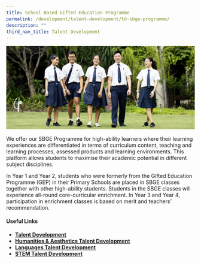 ```yaml
---
title: School Based Gifted Education Programme
permalink: /development/talent-development/td-sbge-programme/
description: ""
third_nav_title: Talent Development
---
```

![](/images/Talent-Development-Programme-Main.jpg)

We offer our SBGE Programme for high-ability learners where their learning experiences are differentiated in terms of curriculum content, teaching and learning processes, assessed products and learning environments. This platform allows students to maximise their academic potential in different subject disciplines.
    
 In Year 1 and Year 2, students who were formerly from the Gifted Education Programme (GEP) in their Primary Schools are placed in SBGE classes together with other high-ability students. Students in the SBGE classes will experience all-round core-curricular enrichment. In Year 3 and Year 4, participation in enrichment classes is based on merit and teachers’ recommendation.
    
#### **Useful Links**
    
   *   [**Talent Development**](/development/talent-development/)
   *   **[Humanities & Aesthetics Talent Development](/development/talent-development/td-humanities-aesthetics-talent-development/)**
   *   **[Languages Talent Development](/development/talent-development/td-languages/)** 
   *   **[STEM Talent Development](/development/talent-development/td-stem/)**